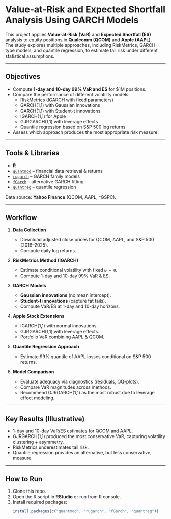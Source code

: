 # Value-at-Risk and Expected Shortfall Analysis Using GARCH Models

This project applies **Value-at-Risk (VaR)** and **Expected Shortfall (ES)** analysis to equity positions in **Qualcomm (QCOM)** and **Apple (AAPL)**.  
The study explores multiple approaches, including RiskMetrics, GARCH-type models, and quantile regression, to estimate tail risk under different statistical assumptions.

---

## Objectives
- Compute **1-day and 10-day 99% VaR and ES** for $1M positions.
- Compare the performance of different volatility models:
  - RiskMetrics (IGARCH with fixed parameters)
  - GARCH(1,1) with Gaussian innovations
  - GARCH(1,1) with Student-t innovations
  - IGARCH(1,1) for Apple
  - GJRGARCH(1,1) with leverage effects
  - Quantile regression based on S&P 500 log returns
- Assess which approach produces the most appropriate risk measure.

---

## Tools & Libraries
- **R**  
- [`quantmod`](https://cran.r-project.org/package=quantmod) – financial data retrieval & returns  
- [`rugarch`](https://cran.r-project.org/package=rugarch) – GARCH family models  
- [`fGarch`](https://cran.r-project.org/package=fGarch) – alternative GARCH fitting  
- [`quantreg`](https://cran.r-project.org/package=quantreg) – quantile regression  

Data source: **Yahoo Finance** (QCOM, AAPL, ^GSPC).

---

## Workflow
1. **Data Collection**  
   - Download adjusted close prices for QCOM, AAPL, and S&P 500 (2016–2025).  
   - Compute daily log returns.  

2. **RiskMetrics Method (IGARCH)**  
   - Estimate conditional volatility with fixed `ω = 0`.  
   - Compute 1-day and 10-day 99% VaR & ES.  

3. **GARCH Models**
   - **Gaussian innovations** (no mean intercept).  
   - **Student-t innovations** (capture fat tails).  
   - Compute VaR/ES at 1-day and 10-day horizons.  

4. **Apple Stock Extensions**
   - IGARCH(1,1) with normal innovations.  
   - GJRGARCH(1,1) with leverage effects.  
   - Portfolio VaR combining AAPL & QCOM.  

5. **Quantile Regression Approach**
   - Estimate 99% quantile of AAPL losses conditional on S&P 500 returns.  

6. **Model Comparison**
   - Evaluate adequacy via diagnostics (residuals, QQ-plots).  
   - Compare VaR magnitudes across methods.  
   - Recommend GJRGARCH(1,1) as the most robust due to leverage effect modeling.

---

## Key Results (Illustrative)
- 1-day and 10-day VaR/ES estimates for QCOM and AAPL.  
- GJRGARCH(1,1) produced the most conservative VaR, capturing volatility clustering + asymmetry.  
- RiskMetrics underestimates tail risk.  
- Quantile regression provides an alternative, but less conservative, measure.

---

## How to Run
1. Clone this repo.
2. Open the R script in **RStudio** or run from R console.  
3. Install required packages:
   ```R
   install.packages(c("quantmod", "rugarch", "fGarch", "quantreg"))
